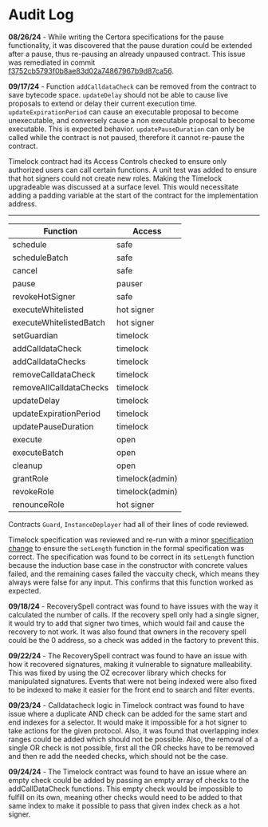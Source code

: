 # Audit Log

**08/26/24** - While writing the Certora specifications for the pause functionality, it was discovered that the pause duration could be extended after a pause, thus re-pausing an already unpaused contract. This issue was remediated in commit [f3752cb5793f0b8ae83d02a74867967b9d87ca56](https://github.com/solidity-labs-io/safe-time-guard/pull/17/commits/f3752cb5793f0b8ae83d02a74867967b9d87ca56).

**09/17/24** - Function `addCalldataCheck` can be removed from the contract to save bytecode space.
`updateDelay` should not be able to cause live proposals to extend or delay their current execution time.
`updateExpirationPeriod` can cause an executable proposal to become unexecutable, and conversely cause a non executable proposal to become executable. This is expected behavior.
`updatePauseDuration` can only be called while the contract is not paused, therefore it cannot re-pause the contract.

Timelock contract had its Access Controls checked to ensure only authorized users can call certain functions. A unit test was added to ensure that hot signers could not create new roles. Making the Timelock upgradeable was discussed at a surface level. This would necessitate adding a padding variable at the start of the contract for the implementation address.

-------------------------------------------------------
|           Function            |       Access        |
|-------------------------------|---------------------|
|       schedule                |      safe           |
|       scheduleBatch           |      safe           |     
|       cancel                  |      safe           |  
|       pause                   |      pauser         |  
|       revokeHotSigner         |      safe           |        
|       executeWhitelisted      |      hot signer     |                
|       executeWhitelistedBatch |      hot signer     |                     
|       setGuardian             |      timelock       |       
|       addCalldataCheck        |      timelock       |            
|       addCalldataChecks       |      timelock       |             
|       removeCalldataCheck     |      timelock       |               
|       removeAllCalldataChecks |      timelock       |                   
|       updateDelay             |      timelock       |       
|       updateExpirationPeriod  |      timelock       |                  
|       updatePauseDuration     |      timelock       |               
|       execute                 |      open           |
|       executeBatch            |      open           |     
|       cleanup                 |      open           |
|       grantRole               |      timelock(admin)|
|       revokeRole              |      timelock(admin)|
|       renounceRole            |      hot signer     |

Contracts `Guard`, `InstanceDeployer` had all of their lines of code reviewed.

Timelock specification was reviewed and re-run with a minor [specification change](https://prover.certora.com/output/651303/d811372eab754157862d4db4937f6500?anonymousKey=24e38bec8ccd5467acec7d2b311a76b092227624) to ensure the `setLength` function in the formal specification was correct. The specification was found to be correct in its `setLength` function because the induction base case in the constructor with concrete values failed, and the remaining cases failed the vaccuity check, which means they always were false for any input. This confirms that this function worked as expected.

**09/18/24** - RecoverySpell contract was found to have issues with the way it calculated the number of calls. If the recovery spell only had a single signer, it would try to add that signer two times, which would fail and cause the recovery to not work. It was also found that owners in the recovery spell could be the 0 address, so a check was added in the factory to prevent this.

**09/22/24** - The RecoverySpell contract was found to have an issue with how it recovered signatures, making it vulnerable to signature malleability. This was fixed by using the OZ ecrecover library which checks for manipulated signatures. Events that were not being indexed were also fixed to be indexed to make it easier for the front end to search and filter events.

**09/23/24** - Calldatacheck logic in Timelock contract was found to have issue where a duplicate AND check can be added for the same start and end indexes for a selector. It would make it impossible for a hot signer to take actions for the given protocol. Also, it was found that overlapping index ranges could be added which should not be possible. Also, the removal of a single OR check is not possible, first all the OR checks have to be removed and then re add the needed checks, which should not be the case.

**09/24/24** - The Timelock contract was found to have an issue where an empty check could be added by passing an empty array of checks to the addCallDataCheck functions. This empty check would be impossible to fulfill on its own, meaning other checks would need to be added to that same index to make it possible to pass that given index check as a hot signer.

